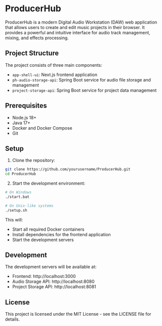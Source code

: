 # ProducerHub

ProducerHub is a modern Digital Audio Workstation (DAW) web application that allows users to create and edit music projects in their browser. It provides a powerful and intuitive interface for audio track management, mixing, and effects processing.

## Project Structure

The project consists of three main components:

- `app-shell-ui`: Next.js frontend application
- `ph-audio-storage-api`: Spring Boot service for audio file storage and management
- `project-storage-api`: Spring Boot service for project data management

## Prerequisites

- Node.js 18+
- Java 17+
- Docker and Docker Compose
- Git

## Setup

1. Clone the repository:
```bash
git clone https://github.com/yourusername/ProducerHub.git
cd ProducerHub
```

2. Start the development environment:
```bash
# On Windows
./start.bat

# On Unix-like systems
./setup.sh
```

This will:
- Start all required Docker containers
- Install dependencies for the frontend application
- Start the development servers

## Development

The development servers will be available at:

- Frontend: http://localhost:3000
- Audio Storage API: http://localhost:8080
- Project Storage API: http://localhost:8081

## License

This project is licensed under the MIT License - see the LICENSE file for details. 
